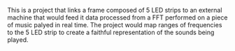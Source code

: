This is a project that links a frame composed of 5 LED strips to an external machine that would feed it data processed from a FFT performed on a piece of music palyed in real time.
The project would map ranges of frequencies to the 5 LED strip to create a faithful representation of the  sounds being played.
